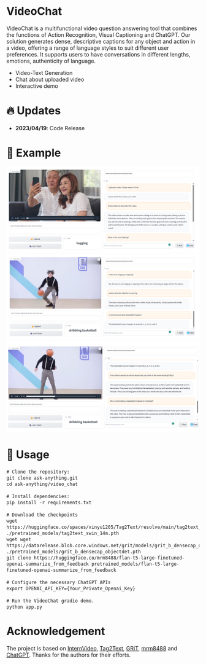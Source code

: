 # VideoChat

VideoChat is a multifunctional video question answering tool that combines the functions of Action Recognition, Visual Captioning and ChatGPT. Our solution generates dense, descriptive captions for any object and action in a video, offering a range of language styles to suit different user preferences. It supports users to have conversations in different lengths, emotions, authenticity of language.
- Video-Text Generation
- Chat about uploaded video
- Interactive demo

# :fire: Updates

- **2023/04/19**: Code Release

# :speech_balloon: Example

![images](video_chat/assert/hugging.png)
![images](video_chat/assert/dancing.png)
![images](video_chat/assert/dancing2.png)

# :running: Usage

```shell
# Clone the repository:
git clone ask-anything.git
cd ask-anything/video_chat

# Install dependencies:
pip install -r requirements.txt

# Download the checkpoints
wget https://huggingface.co/spaces/xinyu1205/Tag2Text/resolve/main/tag2text_swin_14m.pth ./pretrained_models/tag2text_swin_14m.pth
wget wget https://datarelease.blob.core.windows.net/grit/models/grit_b_densecap_objectdet.pth ./pretrained_models/grit_b_densecap_objectdet.pth
git clone https://huggingface.co/mrm8488/flan-t5-large-finetuned-openai-summarize_from_feedback pretrained_models/flan-t5-large-finetuned-openai-summarize_from_feedback

# Configure the necessary ChatGPT APIs
export OPENAI_API_KEY={Your_Private_Openai_Key}

# Run the VideoChat gradio demo.
python app.py
```

# Acknowledgement

The project is based on [InternVideo](https://github.com/OpenGVLab/InternVideo), [Tag2Text](https://github.com/xinyu1205/Tag2Text), [GRiT](https://github.com/JialianW/GRiT), [mrm8488](https://huggingface.co/mrm8488/flan-t5-large-finetuned-openai-summarize_from_feedback) and [ChatGPT](https://openai.com/blog/chatgpt). Thanks for the authors for their efforts.

